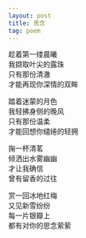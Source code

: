 ```yaml
---
layout: post
title: 思念
tag: poem
---
```


趁着第一缕晨曦<br />
我撷取叶尖的露珠<br />
只有那份清澈<br />
才能再现你深情的双眸

踏着迷蒙的月色<br />
我轻拂身侧的晚风<br />
只有那份温柔<br />
才能回想你缱绻的轻拥

掬一杯清茗<br />
倾洒出水雾幽幽<br />
才让我确信<br />
曾有留香的过往

赏一回冰地红梅<br />
又见新雪纷纷<br />
每一片银瓣上<br />
都有对你的思念萦萦
